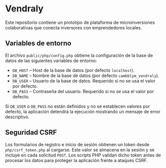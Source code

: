 # Vendraly

Este repositorio contiene un prototipo de plataforma de microinversiones colaborativas que conecta inversores con emprendedores locales.

## Variables de entorno

El archivo `public/php/config.php` obtiene la configuración de la base de datos de las siguientes variables de entorno:

* `DB_HOST` – Host de la base de datos (por defecto `localhost`).
* `DB_NAME` – Nombre de la base de datos (por defecto `cambblym_vendraly`).
* `DB_USER` – Usuario de la base de datos. Requerido si no se usa el valor por defecto.
* `DB_PASS` – Contraseña del usuario. Requerido si no se usa el valor por defecto.

Si `DB_USER` o `DB_PASS` no están definidos y no se establecen valores por defecto, la aplicación detendrá la ejecución mostrando un mensaje de error descriptivo.

## Seguridad CSRF

Los formularios de registro e inicio de sesión obtienen un token desde
`php/csrf_token.php` al cargarse. Este valor se almacena en la sesión y se
incluye en cada solicitud `POST`. Los scripts PHP validan dicho token antes de
procesar los datos para proteger la aplicación frente a ataques CSRF.

